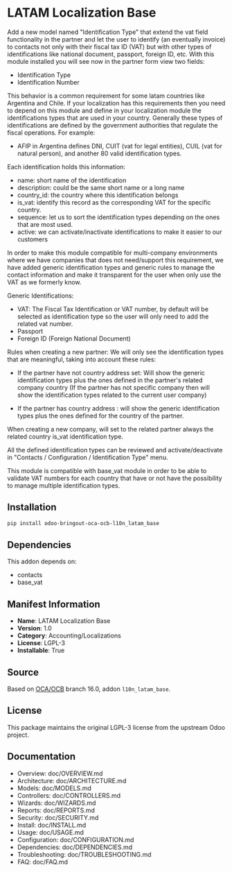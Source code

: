 # LATAM Localization Base


Add a new model named "Identification Type" that extend the vat field functionality in the partner and let the user to identify (an eventually invoice) to contacts not only with their fiscal tax ID (VAT) but with other types of identifications like national document, passport, foreign ID, etc. With this module installed you will see now in the partner form view two fields:

* Identification Type
* Identification Number

This behavior is a common requirement for some latam countries like Argentina and Chile. If your localization has this requirements then you need to depend on this module and define in your localization module the identifications types that are used in your country. Generally these types of identifications are defined by the government authorities that regulate the fiscal operations. For example:

* AFIP in Argentina defines DNI, CUIT (vat for legal entities), CUIL (vat for natural person), and another 80 valid identification types.

Each identification holds this information:

* name: short name of the identification
* description: could be the same short name or a long name
* country_id: the country where this identification belongs
* is_vat: identify this record as the corresponding VAT for the specific country.
* sequence: let us to sort the identification types depending on the ones that are most used.
* active: we can activate/inactivate identifications to make it easier to our customers

In order to make this module compatible for multi-company environments where we have companies that does not need/support this requirement, we have added generic identification types and generic rules to manage the contact information and make it transparent for the user when only use the VAT as we formerly know.

Generic Identifications:

* VAT: The Fiscal Tax Identification or VAT number, by default will be selected as identification type so the user will only need to add the related vat number.
* Passport
* Foreign ID (Foreign National Document)

Rules when creating a new partner: We will only see the identification types that are meaningful, taking into account these rules:

* If the partner have not country address set: Will show the generic identification types plus the ones defined in the partner's related company country (If the partner has not specific company then will show the identification types related to the current user company)

* If the partner has country address : will show the generic identification types plus the ones defined for the country of the partner.

When creating a new company, will set to the related partner always the related country is_vat identification type.

All the defined identification types can be reviewed and activate/deactivate in "Contacts / Configuration / Identification Type" menu.

This module is compatible with base_vat module in order to be able to validate VAT numbers for each country that have or not have the possibility to manage multiple identification types.


## Installation

```bash
pip install odoo-bringout-oca-ocb-l10n_latam_base
```

## Dependencies

This addon depends on:
- contacts
- base_vat

## Manifest Information

- **Name**: LATAM Localization Base
- **Version**: 1.0
- **Category**: Accounting/Localizations
- **License**: LGPL-3
- **Installable**: True

## Source

Based on [OCA/OCB](https://github.com/OCA/OCB) branch 16.0, addon `l10n_latam_base`.

## License

This package maintains the original LGPL-3 license from the upstream Odoo project.

## Documentation

- Overview: doc/OVERVIEW.md
- Architecture: doc/ARCHITECTURE.md
- Models: doc/MODELS.md
- Controllers: doc/CONTROLLERS.md
- Wizards: doc/WIZARDS.md
- Reports: doc/REPORTS.md
- Security: doc/SECURITY.md
- Install: doc/INSTALL.md
- Usage: doc/USAGE.md
- Configuration: doc/CONFIGURATION.md
- Dependencies: doc/DEPENDENCIES.md
- Troubleshooting: doc/TROUBLESHOOTING.md
- FAQ: doc/FAQ.md
